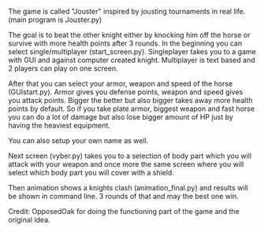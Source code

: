 The game is called "Jouster" inspired by jousting tournaments in real life. (main program is Jouster.py)

The goal is to beat the other knight either by knocking him off the horse or survive with more health points after 3 rounds. 
In the beginning you can select single/multiplayer (start_screen.py). 
Singleplayer takes you to a game with GUI and against computer created knight. Multiplayer is text based and 2 players can play on one screen. 

After that you can select your armor, weapon and speed of the horse (GUIstart.py). Armor gives you defense points, weapon and speed gives you attack points.
Bigger the better but also bigger takes away more health points by default. So if you take plate armor, biggest weapon and fast horse you can do a lot of damage
but also lose bigger amount of HP just by having the heaviest equipment. 

You can also setup your own name as well. 

Next screen (vyber.py) takes you to a selection of body part which you will attack with your weapon
and once more the same screen where you will select which body part you will cover with a shield.

Then animation shows a knights clash (animation_final.py) and results will be shown in command line. 
3 rounds of that and may the best one win. 

Credit:
OpposedOak for doing the functioning part of the game and the original idea. 
